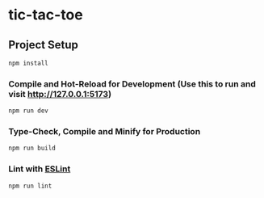# tic-tac-toe

## Project Setup

```sh
npm install
```

### Compile and Hot-Reload for Development (Use this to run and visit http://127.0.0.1:5173)

```sh
npm run dev
```

### Type-Check, Compile and Minify for Production

```sh
npm run build
```

### Lint with [ESLint](https://eslint.org/)

```sh
npm run lint
```
